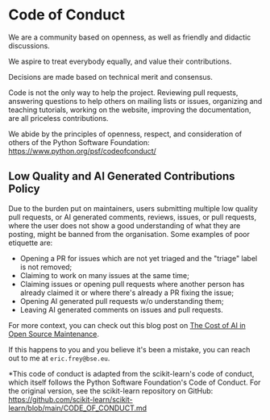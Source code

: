 # Code of Conduct

We are a community based on openness, as well as friendly and didactic discussions.

We aspire to treat everybody equally, and value their contributions.

Decisions are made based on technical merit and consensus.

Code is not the only way to help the project. Reviewing pull requests,
answering questions to help others on mailing lists or issues, organizing and
teaching tutorials, working on the website, improving the documentation, are
all priceless contributions.

We abide by the principles of openness, respect, and consideration of others of
the Python Software Foundation: <https://www.python.org/psf/codeofconduct/>

## Low Quality and AI Generated Contributions Policy

Due to the burden put on maintainers, users submitting multiple low quality pull
requests, or AI generated comments, reviews, issues, or pull requests, where the
user does not show a good understanding of what they are posting, might be banned
from the organisation. Some examples of poor etiquette are:

- Opening a PR for issues which are not yet triaged and the "triage" label is not
  removed;
- Claiming to work on many issues at the same time;
- Claiming issues or opening pull requests where another person has already
  claimed it or where there's already a PR fixing the issue;
- Opening AI generated pull requests w/o understanding them;
- Leaving AI generated comments on issues and pull requests.

For more context, you can check out this blog post on [The Cost of AI in Open Source Maintenance](https://adrin.info/the-cost-of-ai-in-open-source-maintenance.html).

If this happens to you and you believe it's been a mistake, you can reach out to me at
`eric.frey@bse.eu`.

*This code of conduct is adapted from the scikit-learn's code of conduct, which itself follows the Python Software Foundation's Code of Conduct.
For the original version, see the scikit-learn repository on GitHub: <https://github.com/scikit-learn/scikit-learn/blob/main/CODE_OF_CONDUCT.md>
